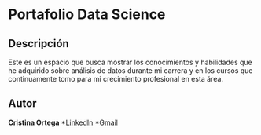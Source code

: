 # Portafolio Data Science
## Descripción
Este es un espacio que busca mostrar los conocimientos y habilidades que he adquirido sobre análisis de datos durante mi carrera y en los cursos que continuamente tomo para mi crecimiento profesional en esta área.

## Autor
**Cristina Ortega**
*[LinkedIn](https://www.linkedin.com/in/cristina-mercedes-ortega-benavides-0230bb20b)
*[Gmail](cortegab@unal.edu.co)


